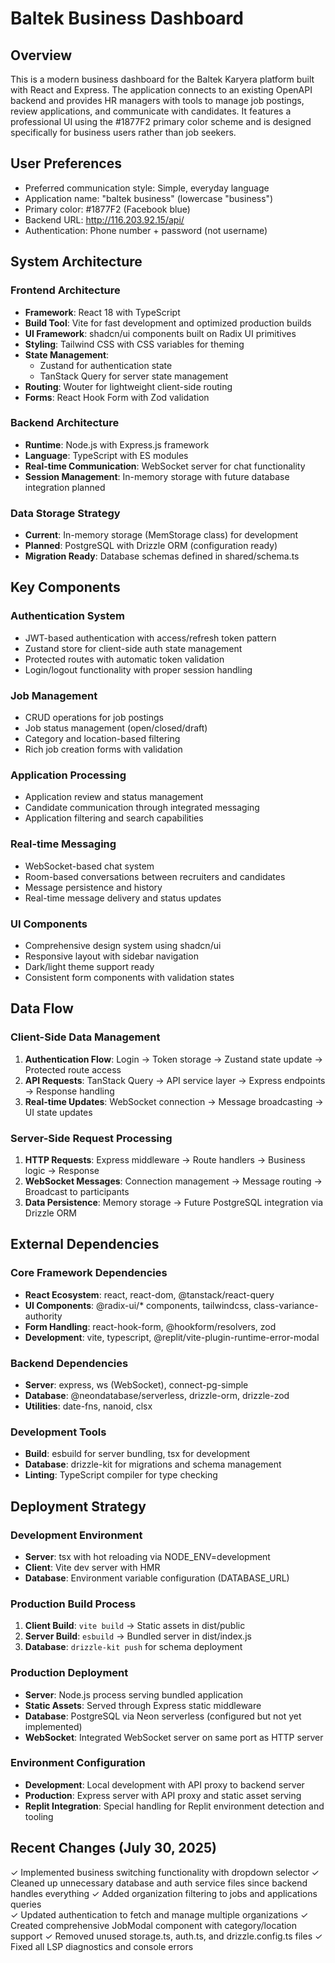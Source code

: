 # Baltek Business Dashboard

## Overview

This is a modern business dashboard for the Baltek Karyera platform built with React and Express. The application connects to an existing OpenAPI backend and provides HR managers with tools to manage job postings, review applications, and communicate with candidates. It features a professional UI using the #1877F2 primary color scheme and is designed specifically for business users rather than job seekers.

## User Preferences

- Preferred communication style: Simple, everyday language
- Application name: "baltek business" (lowercase "business")
- Primary color: #1877F2 (Facebook blue)
- Backend URL: http://116.203.92.15/api/
- Authentication: Phone number + password (not username)

## System Architecture

### Frontend Architecture
- **Framework**: React 18 with TypeScript
- **Build Tool**: Vite for fast development and optimized production builds
- **UI Framework**: shadcn/ui components built on Radix UI primitives
- **Styling**: Tailwind CSS with CSS variables for theming
- **State Management**: 
  - Zustand for authentication state
  - TanStack Query for server state management
- **Routing**: Wouter for lightweight client-side routing
- **Forms**: React Hook Form with Zod validation

### Backend Architecture
- **Runtime**: Node.js with Express.js framework
- **Language**: TypeScript with ES modules
- **Real-time Communication**: WebSocket server for chat functionality
- **Session Management**: In-memory storage with future database integration planned

### Data Storage Strategy
- **Current**: In-memory storage (MemStorage class) for development
- **Planned**: PostgreSQL with Drizzle ORM (configuration ready)
- **Migration Ready**: Database schemas defined in shared/schema.ts

## Key Components

### Authentication System
- JWT-based authentication with access/refresh token pattern
- Zustand store for client-side auth state management
- Protected routes with automatic token validation
- Login/logout functionality with proper session handling

### Job Management
- CRUD operations for job postings
- Job status management (open/closed/draft)
- Category and location-based filtering
- Rich job creation forms with validation

### Application Processing
- Application review and status management
- Candidate communication through integrated messaging
- Application filtering and search capabilities

### Real-time Messaging
- WebSocket-based chat system
- Room-based conversations between recruiters and candidates
- Message persistence and history
- Real-time message delivery and status updates

### UI Components
- Comprehensive design system using shadcn/ui
- Responsive layout with sidebar navigation
- Dark/light theme support ready
- Consistent form components with validation states

## Data Flow

### Client-Side Data Management
1. **Authentication Flow**: Login → Token storage → Zustand state update → Protected route access
2. **API Requests**: TanStack Query → API service layer → Express endpoints → Response handling
3. **Real-time Updates**: WebSocket connection → Message broadcasting → UI state updates

### Server-Side Request Processing
1. **HTTP Requests**: Express middleware → Route handlers → Business logic → Response
2. **WebSocket Messages**: Connection management → Message routing → Broadcast to participants
3. **Data Persistence**: Memory storage → Future PostgreSQL integration via Drizzle ORM

## External Dependencies

### Core Framework Dependencies
- **React Ecosystem**: react, react-dom, @tanstack/react-query
- **UI Components**: @radix-ui/* components, tailwindcss, class-variance-authority
- **Form Handling**: react-hook-form, @hookform/resolvers, zod
- **Development**: vite, typescript, @replit/vite-plugin-runtime-error-modal

### Backend Dependencies
- **Server**: express, ws (WebSocket), connect-pg-simple
- **Database**: @neondatabase/serverless, drizzle-orm, drizzle-zod
- **Utilities**: date-fns, nanoid, clsx

### Development Tools
- **Build**: esbuild for server bundling, tsx for development
- **Database**: drizzle-kit for migrations and schema management
- **Linting**: TypeScript compiler for type checking

## Deployment Strategy

### Development Environment
- **Server**: tsx with hot reloading via NODE_ENV=development
- **Client**: Vite dev server with HMR
- **Database**: Environment variable configuration (DATABASE_URL)

### Production Build Process
1. **Client Build**: `vite build` → Static assets in dist/public
2. **Server Build**: `esbuild` → Bundled server in dist/index.js
3. **Database**: `drizzle-kit push` for schema deployment

### Production Deployment
- **Server**: Node.js process serving bundled application
- **Static Assets**: Served through Express static middleware
- **Database**: PostgreSQL via Neon serverless (configured but not yet implemented)
- **WebSocket**: Integrated WebSocket server on same port as HTTP server

### Environment Configuration
- **Development**: Local development with API proxy to backend server
- **Production**: Express server with API proxy and static asset serving
- **Replit Integration**: Special handling for Replit environment detection and tooling

## Recent Changes (July 30, 2025)
✓ Implemented business switching functionality with dropdown selector
✓ Cleaned up unnecessary database and auth service files since backend handles everything
✓ Added organization filtering to jobs and applications queries  
✓ Updated authentication to fetch and manage multiple organizations
✓ Created comprehensive JobModal component with category/location support
✓ Removed unused storage.ts, auth.ts, and drizzle.config.ts files
✓ Fixed all LSP diagnostics and console errors